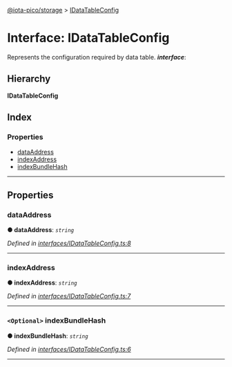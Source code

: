 [@iota-pico/storage](../README.md) > [IDataTableConfig](../interfaces/idatatableconfig.md)

# Interface: IDataTableConfig

Represents the configuration required by data table.
*__interface__*: 

## Hierarchy

**IDataTableConfig**

## Index

### Properties

* [dataAddress](idatatableconfig.md#dataaddress)
* [indexAddress](idatatableconfig.md#indexaddress)
* [indexBundleHash](idatatableconfig.md#indexbundlehash)

---

## Properties

<a id="dataaddress"></a>

###  dataAddress

**●  dataAddress**:  *`string`* 

*Defined in [interfaces/IDataTableConfig.ts:8](https://github.com/iota-pico/storage/blob/0dba858/src/interfaces/IDataTableConfig.ts#L8)*

___

<a id="indexaddress"></a>

###  indexAddress

**●  indexAddress**:  *`string`* 

*Defined in [interfaces/IDataTableConfig.ts:7](https://github.com/iota-pico/storage/blob/0dba858/src/interfaces/IDataTableConfig.ts#L7)*

___

<a id="indexbundlehash"></a>

### `<Optional>` indexBundleHash

**●  indexBundleHash**:  *`string`* 

*Defined in [interfaces/IDataTableConfig.ts:6](https://github.com/iota-pico/storage/blob/0dba858/src/interfaces/IDataTableConfig.ts#L6)*

___

